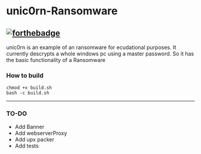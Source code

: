 # unic0rn-Ransomware
 [![forthebadge](https://forthebadge.com/images/badges/made-with-crayons.svg)](https://forthebadge.com)
---
unic0rn is an example of an ransomware for ecudational purposes. It currently descrypts a whole windows pc using a master password. So it has the basic functionality of a Ransomware
### How to build
    chmod +x build.sh
    bash -c build.sh
---
### TO-DO
- Add Banner
- Add webserverProxy
- Add upx packer
- Add tests
